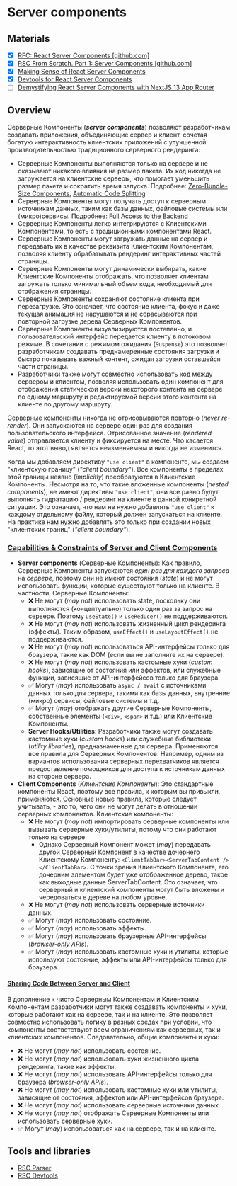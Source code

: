 # Server components

## Materials

- [x] [RFC: React Server Components [github.com]](https://github.com/reactjs/rfcs/blob/main/text/0188-server-components.md)
- [x] [RSC From Scratch. Part 1: Server Components [github.com]](https://github.com/reactwg/server-components/discussions/5)
- [x] [Making Sense of React Server Components](https://www.joshwcomeau.com/react/server-components/)
- [x] [Devtools for React Server Components](https://www.alvar.dev/blog/creating-devtools-for-react-server-components)
- [ ] [Demystifying React Server Components with NextJS 13 App Router](https://demystifying-rsc.vercel.app/)

## Overview

Серверные Компоненты (***server components***) позволяют разработчикам создавать приложения, объединяющие сервер и клиент, сочетая богатую интерактивность клиентских приложений с улучшенной производительностью традиционного серверного рендеринга:

- Серверные Компоненты выполняются только на сервере и не оказывают никакого влияния на размер пакета. Их код никогда не загружается на клиентские серверы, что помогает уменьшить размер пакета и сократить время запуска. Подробнее: [Zero-Bundle-Size Components](https://github.com/reactjs/rfcs/blob/main/text/0188-server-components.md#zero-bundle-size-components), [Automatic Code Splitting](https://github.com/reactjs/rfcs/blob/main/text/0188-server-components.md#automatic-code-splitting)
- Серверные Компоненты могут получать доступ к серверным источникам данных, таким как базы данных, файловые системы или (микро)сервисы. Подробнее: [Full Access to the Backend](https://github.com/reactjs/rfcs/blob/main/text/0188-server-components.md#full-access-to-the-backend)
- Серверные Компоненты легко интегрируются с Клиентскими Компонентами, то есть с традиционными компонентами React.
- Серверные Компоненты могут загружать данные на сервер и передавать их в качестве реквизита Клиентским Компонентам, позволяя клиенту обрабатывать рендеринг интерактивных частей страницы.
- Серверные Компоненты могут динамически выбирать, какие Клиентские Компоненты отображать, что позволяет клиентам загружать только минимальный объем кода, необходимый для отображения страницы.
- Серверные Компоненты сохраняют состояние клиента при перезагрузке. Это означает, что состояние клиента, фокус и даже текущая анимация не нарушаются и не сбрасываются при повторной загрузке дерева Серверных Компонентов.
- Серверные Компоненты визуализируются постепенно, и пользовательский интерфейс передается клиенту в потоковом режиме. В сочетании с режимом ожидания (`Suspense`) это позволяет разработчикам создавать преднамеренные состояния загрузки и быстро показывать важный контент, ожидая загрузки оставшейся части страницы.
- Разработчики также могут совместно использовать код между сервером и клиентом, позволяя использовать один компонент для отображения статической версии некоторого контента на сервере по одному маршруту и редактируемой версии этого контента на клиенте по другому маршруту.

Серверные компоненты никогда не отрисовываются повторно (*never re-render*). Они запускаются на сервере один раз для создания пользовательского интерфейса. Отрисованное значение (*rendered value*) отправляется клиенту и фиксируется на месте. Что касается React, то этот вывод является неизменяемым и никогда не изменится.

Когда мы добавляем директиву `"use client"` в компоненте, мы создаем "клиентскую границу" (*"client boundary"*). Все компоненты в пределах этой границы неявно (*implicitly*) преобразуются в Клиентские Компоненты. Несмотря на то, что такие вложенные компоненты (*nested components*), не имеют директивы `"use client"`, они все равно будут выполнять гидратацию / рендеринг на клиенте в данной конкретной ситуации. Это означает, что нам не нужно добавлять `"use client"` к каждому отдельному файлу, который должен запускаться на клиенте. На практике нам нужно добавлять это только при создании новых "клиентских границ" (*"client boundary"*).

### [Capabilities & Constraints of Server and Client Components](https://github.com/reactjs/rfcs/blob/main/text/0188-server-components.md#capabilities--constraints-of-server-and-client-components)

<!--
Немного странно, что документ "RFC: React Server Components" не устанавливает чёткие ограничения на поведение серверных и клиентских компонентов. В секции "Capabilities & Constraints of Server and Client Components" используются условные формулировки "may" или "may not", вместо категоричных "MUST" или "MUST NOT", как это принято в RFC документах.
Отсутствие строгих вносит неопределённость в понимание требований к поведению компонентов.
-->

- **Server components** (Серверные Компоненты): Как правило, Серверные Компоненты запускаются *один раз для каждого запроса* на *сервере*, поэтому они не имеют состояния (*state*) и не могут использовать функции, которые существуют только на клиенте. В частности, Серверные Компоненты:
  - ❌ Не могут (*may not*) использовать state, поскольку они выполняются (концептуально) только один раз за запрос на сервере. Поэтому `useState()` и `useReducer()` не поддерживаются.
  - ❌ Не могут (*may not*) использовать жизненный цикл рендеринга (эффекты). Таким образом, `useEffect()` и `useLayoutEffect()` не поддерживаются.
  - ❌ Не могут (*may not*) использоваться API-интерфейсы только для браузера, такие как DOM (если вы не заполните их на сервере).
  - ❌ Не могут (*may not*) использовать кастомные хуки (*custom hooks*), зависящие от состояния или эффектов, или служебные функции, зависящие от API-интерфейсов только для браузера.
  - ✅ Могут (*may*) использовать `async / await` с источниками данных только для сервера, такими как базы данных, внутренние (микро) сервисы, файловые системы и т.д.
  - ✅ Могут (*may*) отображать другие Серверные Компоненты, собственные элементы (`<div>`, `<span>` и т.д.) или Клиентские Компоненты.
  - **Server Hooks/Utilities**: Разработчики также могут создавать кастомные хуки (*custom hooks*) или служебные библиотеки (*utility libraries*), предназначенные для сервера. Применяются все правила для Серверных Компонентов. Например, одним из вариантов использования серверных перехватчиков является предоставление помощников для доступа к источникам данных на стороне сервера.
- **Client Components** (*Клиентские Компоненты*): Это стандартные компоненты React, поэтому все правила, к которым вы привыкли, применяются. Основные новые правила, которые следует учитывать, - это то, чего они не могут делать в отношении серверных компонентов. Клиентские компоненты:
  - ❌ Не могут (*may not*) импортировать серверные компоненты или вызывать серверные хуки/утилиты, потому что они работают только на сервере
    - Однако Серверный Компонент может (*may*) передавать другой Серверный Компонент в качестве дочернего Клиентскому Компоненту: `<ClientTabBar><ServerTabContent /></ClientTabBar>`. С точки зрения Клиентского Компонента, его дочерним элементом будет уже отображенное дерево, такое как выходные данные ServerTabContent. Это означает, что серверный и клиентский компоненты могут быть вложены и чередоваться в дереве на любом уровне.
    <!--
      Не понимаю это противоречие
      Возможное объяснение: <https://www.joshwcomeau.com/react/server-components/#workarounds-7>
    -->
  - ❌ Не могут (*may not*) использовать серверные источники данных.
  - ✅ Могут (*may*) использовать состояние.
  - ✅ Могут (*may*) использовать эффекты.
  - ✅ Могут (*may*) использовать браузерные API-интерфейсы (*browser-only APIs*).
  - ✅ Могут (*may*) использовать кастомные хуки и утилиты, которые используют состояние, эффекты или API-интерфейсы только для браузера.

#### [Sharing Code Between Server and Client](https://github.com/reactjs/rfcs/blob/main/text/0188-server-components.md#sharing-code-between-server-and-client)

В дополнение к чисто Серверным Компонентам и Клиентским Компонентам разработчики могут также создавать компоненты и хуки, которые работают как на сервере, так и на клиенте. Это позволяет совместно использовать логику в разных средах при условии, что компоненты соответствуют всем ограничениям как серверных, так и клиентских компонентов. Следовательно, общие компоненты и хуки:

- ❌ Не могут (*may not*) использовать состояние.
- ❌ Не могут (*may not*) использовать хуки жизненного цикла рендеринга, такие как эффекты.
- ❌ Не могут (*may not*) использовать API-интерфейсы только для браузера (*browser-only APIs*).
- ❌ Не могут (*may not*) использовать кастомные хуки или утилиты, зависящие от состояния, эффектов или API-интерфейсов браузера.
- ❌ Не могут (*may not*) использовать серверные источники данных.
- ❌ Не могут (*may not*) отображать Серверные Компоненты или использовать серверные хуки.
- ✅ Могут (*may*) использоваться как на сервере, так и на клиенте.

## Tools and libraries

- [RSC Parser](https://rsc-parser.vercel.app/)
- [RSC Devtools](https://chrome.google.com/webstore/detail/rsc-devtools/jcejahepddjnppkhomnidalpnnnemomn)
